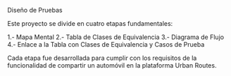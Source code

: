 Diseño de Pruebas

Este proyecto se divide en cuatro etapas fundamentales:

1.- Mapa Mental
2.- Tabla de Clases de Equivalencia
3.- Diagrama de Flujo
4.- Enlace a la Tabla con Clases de Equivalencia y Casos de Prueba

Cada etapa fue desarrollada para cumplir con los requisitos de la funcionalidad de compartir un automóvil en la plataforma Urban Routes.
